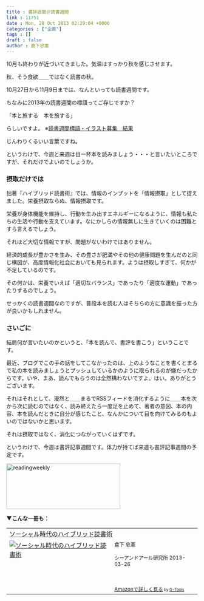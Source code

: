 ```yaml
---
title : 書評週間＠読書週間
link : 11751
date : Mon, 28 Oct 2013 02:29:04 +0000
categories : ["企画"]
tags : []
draft : false
author : 倉下忠憲
---
```


10月も終わりが近づいてきました。気温はすっかり秋を感じさせます。
 
秋、そう食欲＿＿ではなく読書の秋。
 
10月27日から11月9日までは、なんといっても読書週間です。
 
ちなみに2013年の読書週間の標語ってご存じですか？
 
「本と旅する　本を旅する」
 
らしいですよ。
※<a href="http://www.dokusyo.or.jp/jigyo/dokusyo/hyougoillust.htm" target="_blank">読書週間標語・イラスト募集　結果</a>
 
じんわりくるいい言葉ですね。
 
というわけで、今週と来週は目一杯本を読みましょう・・・と言いたいところですが、それだけでよいのでしょうか。
 
<H3>摂取だけでは</H3>拙著『ハイブリッド読書術』では、情報のインプットを「情報摂取」として捉えました。栄養摂取ならぬ、情報摂取です。
 
栄養が身体機能を維持し、行動を生み出すエネルギーになるように、情報も私たちの生活や行動を支えています。なにかしらの情報無しに生きていくのは困難とすら言えるでしょう。

それほど大切な情報ですが、問題がないわけではありません。
 
経済的成長が豊かさを生み、その豊さが肥満やその他の健康問題を生んだのと同じ構図が、高度情報化社会においても見られます。ようは摂取しすぎて、何かが不足しているのです。

その何かは、栄養でいえば「適切なバランス」であったり「適度な運動」であったりするのでしょう。

せっかくの読書週間なのですが、普段本を読む人はそちらの方に意識を振った方が良いかもしれません。

<H3>さいごに</H3>結局何が言いたいのかというと、「本を読んで、書評を書こう」ということです。

最近、ブログでこの手の話をしてこなかったのは、上のようなことを書くとまるで私の本を読みましょうとプッシュしているかのように取られるのが嫌だったからです。いや、まあ、読んでもらうのは全然構わないですよ。はい。ありがとうございます。

それはそれとして、漫然と＿＿まるでRSSフィードを消化するように＿＿本を次から次に読むのではなく、読み終えたら一度足を止めて、著者の意図、本の内容、本を読んだときに自分が感じたこと、なんかについて目を向けてみるのもよいのではないかと思います。

それは摂取ではなく、消化につながっていくはずです。

というわけで、今週は書評記事週間です。体力が持てば来週も書評記事週間の予定です。

<a href="https://rashita.net/blog/wp-content/uploads/2013/10/readingweekly.jpg"><img src="https://rashita.net/blog/wp-content/uploads/2013/10/readingweekly.jpg" alt="readingweekly" width="300" height="120" class="alignnone size-full wp-image-11752" /></a>

<strong>▼こんな一冊も：</strong>
<table  border="0" cellpadding="5"><tr><td colspan="2"><a href="http://www.amazon.co.jp/%E3%82%BD%E3%83%BC%E3%82%B7%E3%83%A3%E3%83%AB%E6%99%82%E4%BB%A3%E3%81%AE%E3%83%8F%E3%82%A4%E3%83%96%E3%83%AA%E3%83%83%E3%83%89%E8%AA%AD%E6%9B%B8%E8%A1%93-%E5%80%89%E4%B8%8B-%E5%BF%A0%E6%86%B2/dp/4863541244%3FSubscriptionId%3D15SMZCTB9V8NGR2TW082%26tag%3Drashita1000-22%26linkCode%3Dxm2%26camp%3D2025%26creative%3D165953%26creativeASIN%3D4863541244" target="_top">ソーシャル時代のハイブリッド読書術</a><img src="http://www.assoc-amazon.jp/e/ir?t=rashita1000-22&l=ur2&o=9" width="1" height="1" style="border: none;" alt="" /></td></tr><tr><td valign="top"><a href="http://www.amazon.co.jp/%E3%82%BD%E3%83%BC%E3%82%B7%E3%83%A3%E3%83%AB%E6%99%82%E4%BB%A3%E3%81%AE%E3%83%8F%E3%82%A4%E3%83%96%E3%83%AA%E3%83%83%E3%83%89%E8%AA%AD%E6%9B%B8%E8%A1%93-%E5%80%89%E4%B8%8B-%E5%BF%A0%E6%86%B2/dp/4863541244%3FSubscriptionId%3D15SMZCTB9V8NGR2TW082%26tag%3Drashita1000-22%26linkCode%3Dxm2%26camp%3D2025%26creative%3D165953%26creativeASIN%3D4863541244" target="_top"><img src="http://ecx.images-amazon.com/images/I/31m4SHzWXQL._SL160_.jpg" border="0" alt="ソーシャル時代のハイブリッド読書術" /></a></td><td valign="top"><font size="-1">倉下 忠憲 <br /><br />シーアンドアール研究所  2013-03-26<br /><br /><br /><br /><a href="http://www.amazon.co.jp/%E3%82%BD%E3%83%BC%E3%82%B7%E3%83%A3%E3%83%AB%E6%99%82%E4%BB%A3%E3%81%AE%E3%83%8F%E3%82%A4%E3%83%96%E3%83%AA%E3%83%83%E3%83%89%E8%AA%AD%E6%9B%B8%E8%A1%93-%E5%80%89%E4%B8%8B-%E5%BF%A0%E6%86%B2/dp/4863541244%3FSubscriptionId%3D15SMZCTB9V8NGR2TW082%26tag%3Drashita1000-22%26linkCode%3Dxm2%26camp%3D2025%26creative%3D165953%26creativeASIN%3D4863541244" target="_top">Amazonで詳しく見る</a></font><font size="-2"> by <a href="http://www.goodpic.com/mt/aws/index.html" >G-Tools</a></font></td></tr></table>

